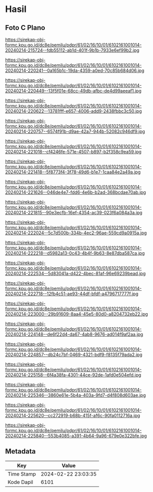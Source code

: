 # Hasil

## Foto C Plano

https://sirekap-obj-formc.kpu.go.id/dc8e/pemilu/pdpr/61/02/16/10/01/6102161001014-20240214-215724--fdb55112-ab1d-401f-9b1b-7933e6ef99b2.jpg

https://sirekap-obj-formc.kpu.go.id/dc8e/pemilu/pdpr/61/02/16/10/01/6102161001014-20240214-220241--0a165b1c-19da-4359-a0ed-70c85b684d06.jpg

https://sirekap-obj-formc.kpu.go.id/dc8e/pemilu/pdpr/61/02/16/10/01/6102161001014-20240214-220449--13f5f01e-68cc-49db-afbc-de4d99aeeaf1.jpg

https://sirekap-obj-formc.kpu.go.id/dc8e/pemilu/pdpr/61/02/16/10/01/6102161001014-20240214-220622--13781fff-e657-4006-add9-2438fbbc3c50.jpg

https://sirekap-obj-formc.kpu.go.id/dc8e/pemilu/pdpr/61/02/16/10/01/6102161001014-20240214-220757--6574f91b-d9ae-42a7-944b-52082c946df9.jpg

https://sirekap-obj-formc.kpu.go.id/dc8e/pemilu/pdpr/61/02/16/10/01/6102161001014-20240214-221018--cf4246fe-571e-4507-b897-b2f358c9ea59.jpg

https://sirekap-obj-formc.kpu.go.id/dc8e/pemilu/pdpr/61/02/16/10/01/6102161001014-20240214-221418--5f8773f4-3f78-49d6-b1e7-1caa84e2a49a.jpg

https://sirekap-obj-formc.kpu.go.id/dc8e/pemilu/pdpr/61/02/16/10/01/6102161001014-20240214-221626--046de4e7-fdd6-4e6b-b2ad-368bcdae70ab.jpg

https://sirekap-obj-formc.kpu.go.id/dc8e/pemilu/pdpr/61/02/16/10/01/6102161001014-20240214-221815--90e3ecfb-16ef-4354-ac39-023f6a084a3a.jpg

https://sirekap-obj-formc.kpu.go.id/dc8e/pemilu/pdpr/61/02/16/10/01/6102161001014-20240214-222024--5c7d500b-334b-4ec2-96ae-559cd9a0915a.jpg

https://sirekap-obj-formc.kpu.go.id/dc8e/pemilu/pdpr/61/02/16/10/01/6102161001014-20240214-222218--d5982a13-0c43-4b4f-9b63-8e87dba587ca.jpg

https://sirekap-obj-formc.kpu.go.id/dc8e/pemilu/pdpr/61/02/16/10/01/6102161001014-20240214-222534--5d83041a-d422-4bec-81af-96e69239bead.jpg

https://sirekap-obj-formc.kpu.go.id/dc8e/pemilu/pdpr/61/02/16/10/01/6102161001014-20240214-222718--12fb4c51-ae93-44df-bfdf-a4796717777f.jpg

https://sirekap-obj-formc.kpu.go.id/dc8e/pemilu/pdpr/61/02/16/10/01/6102161001014-20240214-223000--29b91609-8aa4-45e5-80d0-a8204732eb22.jpg

https://sirekap-obj-formc.kpu.go.id/dc8e/pemilu/pdpr/61/02/16/10/01/6102161001014-20240214-224148--de6f22d4-da67-4ab8-9676-ad014f9af2aa.jpg

https://sirekap-obj-formc.kpu.go.id/dc8e/pemilu/pdpr/61/02/16/10/01/6102161001014-20240214-224857--db24c7bf-0469-4321-bdf9-f8135f79ada2.jpg

https://sirekap-obj-formc.kpu.go.id/dc8e/pemilu/pdpr/61/02/16/10/01/6102161001014-20240214-225158--6f4a38fa-4301-44ce-92de-1afd0e504efd.jpg

https://sirekap-obj-formc.kpu.go.id/dc8e/pemilu/pdpr/61/02/16/10/01/6102161001014-20240214-225346--3860e61e-5b4a-403a-9fd7-d4f808d603ae.jpg

https://sirekap-obj-formc.kpu.go.id/dc8e/pemilu/pdpr/61/02/16/10/01/6102161001014-20240214-225620--cc272919-b68b-415f-af6c-90fa0112716a.jpg

https://sirekap-obj-formc.kpu.go.id/dc8e/pemilu/pdpr/61/02/16/10/01/6102161001014-20240214-225840--553b4085-a391-4b64-9a96-679e0e322bfe.jpg


## Metadata

| Key        | Value               |
| ---------- | ------------------- |
| Time Stamp | 2024-02-22 23:03:35 |
| Kode Dapil | 6101                |



